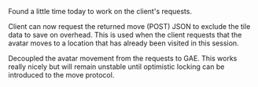 Found a little time today to work on the client's requests.

Client can now request the returned move (POST) JSON to exclude the tile data to save on overhead. This is used when the client requests that the avatar moves to a location that has already been visited in this session.

Decoupled the avatar movement from the requests to GAE. This works really nicely but will remain unstable until optimistic locking can be introduced to the move protocol.